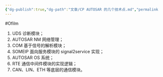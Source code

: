 ```yaml
---
{"dg-publish":true,"dg-path":"文章/CP AUTOSAR 的几个技术点.md","permalink":"/文章/CP AUTOSAR 的几个技术点/","dgEnableSearch":"true","created":"2022-07-22T15:41:23.000+08:00","updated":"2023-11-17T15:41:23.000+08:00"}
---
```


#Ofilm 

1. UDS 诊断模块；
2. AUTOSAR NM 网络管理；
3. COM 基于信号的解析模块；
4. SOMEIP 面向服务模块的 signal2service 实现；
5. AUTOSAR OS 系统；
6. RTE 通信中间件模块的实现逻辑；
7. CAN、LIN、ETH 等底层的通信模块。